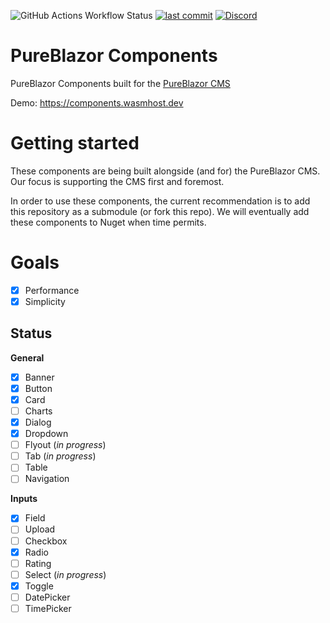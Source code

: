 ![GitHub Actions Workflow Status](https://img.shields.io/github/actions/workflow/status/pureblazor/components/build.yml)
[![last commit](https://img.shields.io/github/last-commit/pureblazor/components?style=flat-square)](https://github.com/pureblazor/components/commits/main)
[![Discord](https://img.shields.io/discord/984241021225414787?style=flat-square)](https://discord.gg/PeBbYy6WKq)

# PureBlazor Components
PureBlazor Components built for the [PureBlazor CMS](https://pureblazor.com)

Demo: https://components.wasmhost.dev

# Getting started
These components are being built alongside (and for) the PureBlazor CMS. Our focus is supporting the CMS first and foremost.

In order to use these components, the current recommendation is to add this repository as a submodule (or fork this repo). We will eventually add these components to Nuget when time permits.

# Goals
- [x] Performance
- [x] Simplicity

## Status

**General**
- [x] Banner
- [x] Button
- [x] Card
- [ ] Charts
- [x] Dialog
- [x] Dropdown
- [ ] Flyout (_in progress_)
- [ ] Tab (_in progress_)
- [ ] Table
- [ ] Navigation

**Inputs**
- [x] Field
- [ ] Upload
- [ ] Checkbox
- [x] Radio
- [ ] Rating
- [ ] Select (_in progress_)
- [x] Toggle
- [ ] DatePicker
- [ ] TimePicker 
